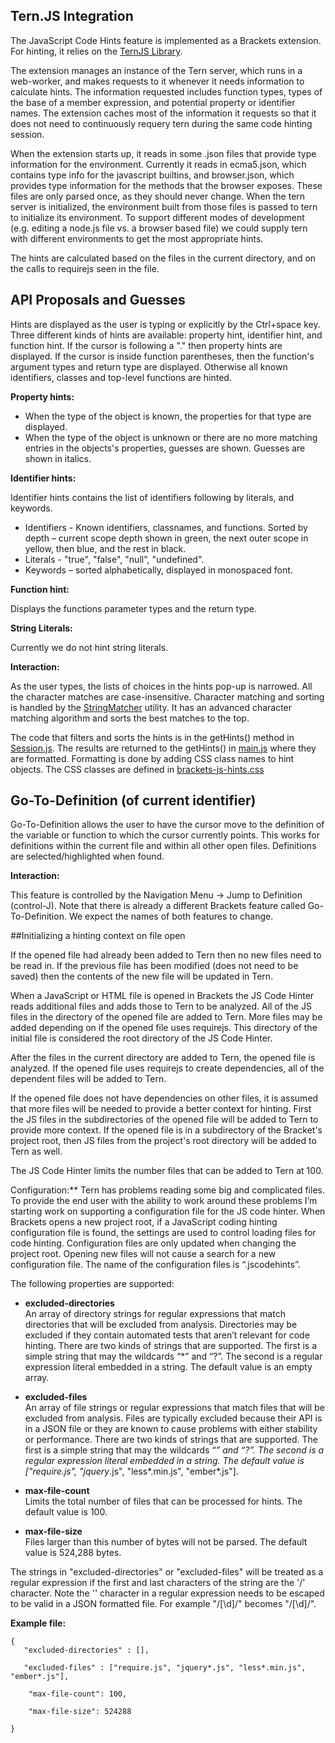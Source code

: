 ## Tern.JS Integration 
The JavaScript Code Hints feature is implemented as a Brackets extension. For hinting, it relies on the [TernJS Library](http://www.ternjs.net).  

The extension manages an instance of the Tern server, which runs in a web-worker, and makes requests to it whenever it needs information to calculate hints.  The information requested includes function types, types of the base of a member expression, and potential property or identifier names.  The extension caches most of the information it requests so that it does not need to continuously requery tern during the same code hinting session.

When the extension starts up, it reads in some .json files that provide type information for the environment.  Currently it reads in ecma5.json, which contains type info for the javascript builtins, and browser.json, which provides type information for the methods that the browser exposes.  These files are only parsed once, as they should never change.  When the tern server is initialized, the environment built from those files is passed to tern to initialize its environment.  To support different modes of development (e.g. editing a node.js file vs. a browser based file) we could supply tern with different environments to get the most appropriate hints.

The hints are calculated based on the files in the current directory, and on the calls to requirejs seen in the file.

## API Proposals and Guesses
Hints are displayed as the user is typing or explicitly by the Ctrl+space key. Three different kinds of hints are available: property hint, identifier hint, and function hint. If the cursor is following a "." then property hints are displayed. If the cursor is inside function parentheses, then the function's argument types and return type are displayed. Otherwise all known identifiers, classes and top-level functions are hinted.

**Property hints:**
* When the type of the object is known, the properties for that type are displayed.
* When the type of the object is unknown or there are no more matching entries in the objects's properties, guesses are shown. Guesses are shown in italics.

**Identifier hints:**

Identifier hints contains the list of identifiers following by literals, and keywords.

* Identifiers - Known identifiers, classnames, and functions. Sorted by depth – current scope depth shown in green, the next outer scope in yellow, then blue, and the rest in black.
* Literals - "true", "false", "null", "undefined".
* Keywords – sorted alphabetically, displayed in monospaced font.

**Function hint:**

Displays the functions parameter types and the return type.

**String Literals:**

Currently we do not hint string literals.

**Interaction:**

As the user types, the lists of choices in the hints pop-up is narrowed. All the character matches are case-insensitive. Character matching and sorting is handled by the [StringMatcher](https://github.com/adobe/brackets/blob/master/src/utils/StringMatch.js) utility. It has an advanced character matching algorithm and sorts the best matches to the top.

The code that filters and sorts the hints is in the getHints() method in [Session.js](https://github.com/adobe/brackets/blob/master/src/extensions/default/JavaScriptCodeHints/Session.js). The results are returned to the getHints() in [main.js](https://github.com/adobe/brackets/blob/master/src/extensions/default/JavaScriptCodeHints/main.js) where they are formatted. Formatting is done by adding CSS class names to hint objects. The CSS classes are defined in [brackets-js-hints.css](https://github.com/adobe/brackets/blob/master/src/extensions/default/JavaScriptCodeHints/styles/brackets-js-hints.css)

## Go-To-Definition (of current identifier)
Go-To-Definition allows the user to have the cursor move to the definition of the variable or function to which the cursor currently points.  This works for definitions within the current file and within all other open files.  Definitions are selected/highlighted when found.

**Interaction:**

This feature is controlled by the Navigation Menu -> Jump to Definition (control-J).  Note that there is already a different Brackets feature called Go-To-Definition.  We expect the names of both features to change.

##Initializing a hinting context on file open

If the opened file had already been added to Tern then no new files need to be read in. If the previous file has been modified (does not need to be saved) then the contents of the new file will be updated in Tern.

When a JavaScript or HTML file is opened in Brackets the JS Code Hinter reads additional files and adds those to Tern to be analyzed. All of the JS files in the directory of the opened file are added to Tern. More files may be added depending on if the opened file uses requirejs. This directory of the initial file is considered the root directory of the JS Code Hinter.

After the files in the current directory are added to Tern, the opened file is analyzed. If the opened file uses requirejs to create dependencies, all of the dependent files will be added to Tern.

If the opened file does not have dependencies on other files, it is assumed that more files will be needed to provide a better context for hinting. First the JS files in the subdirectories of the opened file will be added to Tern to provide more context. If the opened file is in a subdirectory of the Bracket's project root, then JS files from the project's root directory will be added to Tern as well. 

The JS Code Hinter limits the number files that can be added to Tern at 100.

Configuration:**
Tern has problems reading some big and complicated files. To provide the end user with the ability to work around these problems I’m starting work on supporting a configuration file for the JS code hinter. When Brackets opens a new project root, if a JavaScript coding hinting configuration file is found, the settings are used to control loading files for code hinting. Configuration files are only updated when changing the project root. Opening new files will not cause a search for a new configuration file. The name of the configuration files is “.jscodehints”.

The following properties are supported:

* **excluded-directories**   
An array of directory strings for regular expressions that match directories that will be excluded from analysis. Directories may be excluded if they contain automated tests that aren’t relevant for code hinting. There are two kinds of strings that are supported. The first is a simple string that may the wildcards “*” and “?”.  The second is a regular expression literal embedded in a string. The default value is an empty array.

* **excluded-files**  
An array of file strings or regular expressions that match files that will be excluded from analysis. Files are typically excluded because their API is in a JSON file or they are known to cause problems with either stability or performance. There are two kinds of strings that are supported. The first is a simple string that may the wildcards “*” and “?”.  The second is a regular expression literal embedded in a string. The default value is ["require.js", "jquery*.js", "less*.min.js", "ember*.js"].
* **max-file-count**   
Limits the total number of files that can be processed for hints. The default value is 100.

* **max-file-size**  	
Files larger than this number of bytes will not be parsed. The default value is 524,288 bytes.

The strings in "excluded-directories" or "excluded-files" will be treated as a regular expression if the first and last characters of the string are the '/' character. Note the '\' character in a regular expression needs to be escaped to be valid in a JSON formatted file. For example "/[\d]/" becomes "/[\\d]/".

**Example file:**

    {  
       "excluded-directories" : [],  

       "excluded-files" : ["require.js", "jquery*.js", "less*.min.js", "ember*.js"],  

        "max-file-count": 100,   

        "max-file-size": 524288  

    }
